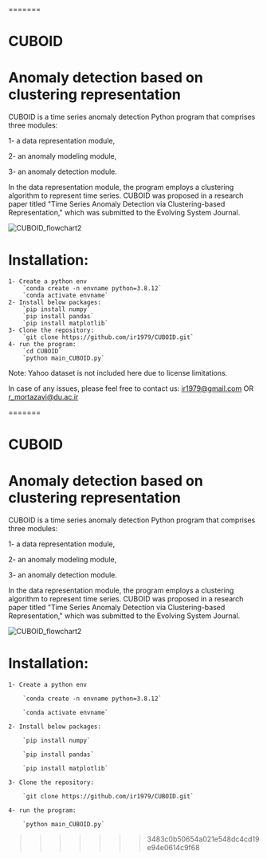 =======
# CUBOID
Anomaly detection based on clustering representation
=======

CUBOID is a time series anomaly detection Python program that comprises three modules:

1- a data representation module,

2- an anomaly modeling module,

3- an anomaly detection module.

In the data representation module, the program employs a clustering algorithm to represent time series.
CUBOID was proposed in a research paper titled "Time Series Anomaly Detection via Clustering-based Representation," which was submitted to the Evolving System Journal.

![CUBOID_flowchart2](https://github.com/ir1979/CUBOID/assets/84338617/17f171a2-e9a2-4d96-91aa-0b7185247c53)

# Installation:

	1- Create a python env 
		`conda create -n envname python=3.8.12`
		`conda activate envname`
	2- Install below packages:
		`pip install numpy`
		`pip install pandas`
		`pip install matplotlib`
	3- Clone the repository:
		`git clone https://github.com/ir1979/CUBOID.git` 
	4- run the program:
		`cd CUBOID`
		`python main_CUBOID.py`


Note: Yahoo dataset is not included here due to license limitations.

In case of any issues, please feel free to contact us:
	ir1979@gmail.com   OR  r_mortazavi@du.ac.ir

=======
# CUBOID
Anomaly detection based on clustering representation
=======

CUBOID is a time series anomaly detection Python program that comprises three modules:

1- a data representation module,

2- an anomaly modeling module,

3- an anomaly detection module.

In the data representation module, the program employs a clustering algorithm to represent time series.
CUBOID was proposed in a research paper titled "Time Series Anomaly Detection via Clustering-based Representation," which was submitted to the Evolving System Journal.

![CUBOID_flowchart2](https://github.com/ir1979/CUBOID/assets/84338617/17f171a2-e9a2-4d96-91aa-0b7185247c53)


# Installation:

	1- Create a python env 
  
		`conda create -n envname python=3.8.12`
    
		`conda activate envname`
    
	2- Install below packages:
  
		`pip install numpy`
    
		`pip install pandas`
    
		`pip install matplotlib`
    
	3- Clone the repository:
  
		`git clone https://github.com/ir1979/CUBOID.git` 
    
	4- run the program:
  
		`python main_CUBOID.py`


>>>>>>> 3483c0b50654a021e548dc4cd19e94e0614c9f68
